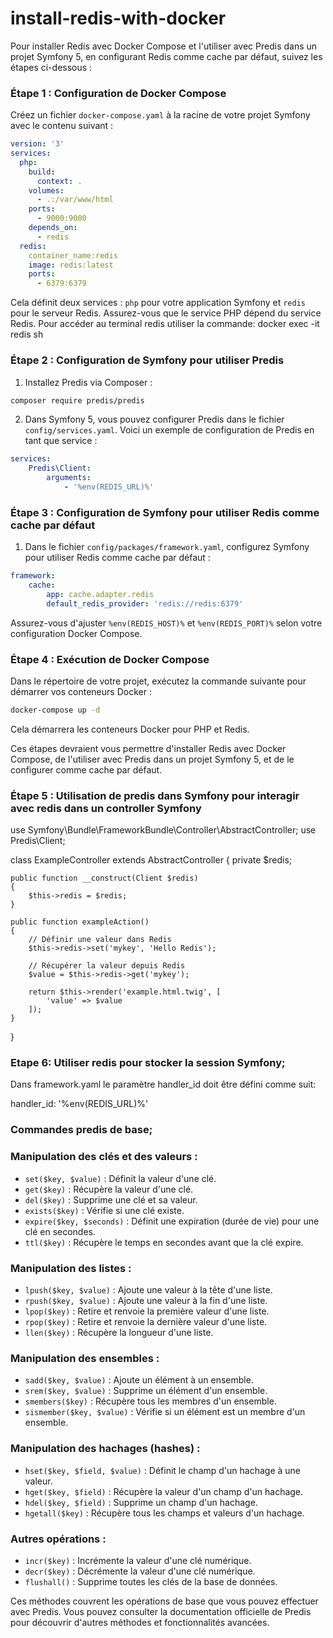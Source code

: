 # install-redis-with-docker
Pour installer Redis avec Docker Compose et l'utiliser avec Predis dans un projet Symfony 5, en configurant Redis comme cache par défaut, suivez les étapes ci-dessous :

### Étape 1 : Configuration de Docker Compose

Créez un fichier `docker-compose.yaml` à la racine de votre projet Symfony avec le contenu suivant :

```yaml
version: '3'
services:
  php:
    build:
      context: .
    volumes:
      - .:/var/www/html
    ports:
      - 9000:9000
    depends_on:
      - redis
  redis:
    container_name:redis
    image: redis:latest
    ports:
      - 6379:6379
```

Cela définit deux services : `php` pour votre application Symfony et `redis` pour le serveur Redis. Assurez-vous que le service PHP dépend du service Redis.
Pour accéder au terminal redis utiliser la commande: docker exec -it redis sh

### Étape 2 : Configuration de Symfony pour utiliser Predis

1. Installez Predis via Composer :

```bash
composer require predis/predis
```

2. Dans Symfony 5, vous pouvez configurer Predis dans le fichier `config/services.yaml`. Voici un exemple de configuration de Predis en tant que service :

```yaml
services:
    Predis\Client:
        arguments:
            - '%env(REDIS_URL)%'
```

### Étape 3 : Configuration de Symfony pour utiliser Redis comme cache par défaut

1. Dans le fichier `config/packages/framework.yaml`, configurez Symfony pour utiliser Redis comme cache par défaut :

```yaml
framework:
    cache:
        app: cache.adapter.redis
        default_redis_provider: 'redis://redis:6379'
```

Assurez-vous d'ajuster `%env(REDIS_HOST)%` et `%env(REDIS_PORT)%` selon votre configuration Docker Compose.

### Étape 4 : Exécution de Docker Compose

Dans le répertoire de votre projet, exécutez la commande suivante pour démarrer vos conteneurs Docker :

```bash
docker-compose up -d
```

Cela démarrera les conteneurs Docker pour PHP et Redis.

Ces étapes devraient vous permettre d'installer Redis avec Docker Compose, de l'utiliser avec Predis dans un projet Symfony 5, et de le configurer comme cache par défaut.

### Étape 5 : Utilisation de predis dans Symfony pour interagir avec redis dans un controller Symfony

use Symfony\Bundle\FrameworkBundle\Controller\AbstractController;
use Predis\Client;

class ExampleController extends AbstractController
{
    private $redis;

    public function __construct(Client $redis)
    {
        $this->redis = $redis;
    }

    public function exampleAction()
    {
        // Définir une valeur dans Redis
        $this->redis->set('mykey', 'Hello Redis');

        // Récupérer la valeur depuis Redis
        $value = $this->redis->get('mykey');

        return $this->render('example.html.twig', [
            'value' => $value
        ]);
    }
}

### Etape 6: Utiliser redis pour stocker la session Symfony;
Dans framework.yaml le paramètre handler_id doit être défini comme suit:

handler_id: '%env(REDIS_URL)%'

### Commandes predis de base;

### Manipulation des clés et des valeurs :

- `set($key, $value)` : Définit la valeur d'une clé.
- `get($key)` : Récupère la valeur d'une clé.
- `del($key)` : Supprime une clé et sa valeur.
- `exists($key)` : Vérifie si une clé existe.
- `expire($key, $seconds)` : Définit une expiration (durée de vie) pour une clé en secondes.
- `ttl($key)` : Récupère le temps en secondes avant que la clé expire.

### Manipulation des listes :

- `lpush($key, $value)` : Ajoute une valeur à la tête d'une liste.
- `rpush($key, $value)` : Ajoute une valeur à la fin d'une liste.
- `lpop($key)` : Retire et renvoie la première valeur d'une liste.
- `rpop($key)` : Retire et renvoie la dernière valeur d'une liste.
- `llen($key)` : Récupère la longueur d'une liste.

### Manipulation des ensembles :

- `sadd($key, $value)` : Ajoute un élément à un ensemble.
- `srem($key, $value)` : Supprime un élément d'un ensemble.
- `smembers($key)` : Récupère tous les membres d'un ensemble.
- `sismember($key, $value)` : Vérifie si un élément est un membre d'un ensemble.

### Manipulation des hachages (hashes) :

- `hset($key, $field, $value)` : Définit le champ d'un hachage à une valeur.
- `hget($key, $field)` : Récupère la valeur d'un champ d'un hachage.
- `hdel($key, $field)` : Supprime un champ d'un hachage.
- `hgetall($key)` : Récupère tous les champs et valeurs d'un hachage.

### Autres opérations :

- `incr($key)` : Incrémente la valeur d'une clé numérique.
- `decr($key)` : Décrémente la valeur d'une clé numérique.
- `flushall()` : Supprime toutes les clés de la base de données.

Ces méthodes couvrent les opérations de base que vous pouvez effectuer avec Predis. Vous pouvez consulter la documentation officielle de Predis pour découvrir d'autres méthodes et fonctionnalités avancées.
       

